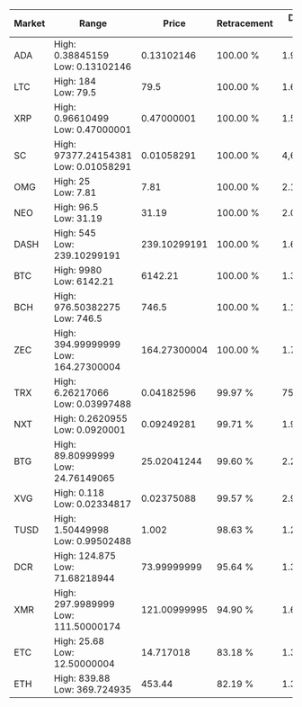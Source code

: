 | Market | Range | Price| Retracement | Doubles to 50% |
| --- | --- | --- | --- | --- |
| ADA | High: 0.38845159<br />Low: 0.13102146 | 0.13102146 | 100.00 % | 1.98 |
| LTC | High: 184<br />Low: 79.5 | 79.5 | 100.00 % | 1.66 |
| XRP | High: 0.96610499<br />Low: 0.47000001 | 0.47000001 | 100.00 % | 1.53 |
| SC | High: 97377.24154381<br />Low: 0.01058291 | 0.01058291 | 100.00 % | 4,600,684.13 |
| OMG | High: 25<br />Low: 7.81 | 7.81 | 100.00 % | 2.10 |
| NEO | High: 96.5<br />Low: 31.19 | 31.19 | 100.00 % | 2.05 |
| DASH | High: 545<br />Low: 239.10299191 | 239.10299191 | 100.00 % | 1.64 |
| BTC | High: 9980<br />Low: 6142.21 | 6142.21 | 100.00 % | 1.31 |
| BCH | High: 976.50382275<br />Low: 746.5 | 746.5 | 100.00 % | 1.15 |
| ZEC | High: 394.99999999<br />Low: 164.27300004 | 164.27300004 | 100.00 % | 1.70 |
| TRX | High: 6.26217066<br />Low: 0.03997488 | 0.04182596 | 99.97 % | 75.34 |
| NXT | High: 0.2620955<br />Low: 0.0920001 | 0.09249281 | 99.71 % | 1.91 |
| BTG | High: 89.80999999<br />Low: 24.76149065 | 25.02041244 | 99.60 % | 2.29 |
| XVG | High: 0.118<br />Low: 0.02334817 | 0.02375088 | 99.57 % | 2.98 |
| TUSD | High: 1.50449998<br />Low: 0.99502488 | 1.002 | 98.63 % | 1.25 |
| DCR | High: 124.875<br />Low: 71.68218944 | 73.99999999 | 95.64 % | 1.33 |
| XMR | High: 297.9989999<br />Low: 111.50000174 | 121.00999995 | 94.90 % | 1.69 |
| ETC | High: 25.68<br />Low: 12.50000004 | 14.717018 | 83.18 % | 1.30 |
| ETH | High: 839.88<br />Low: 369.724935 | 453.44 | 82.19 % | 1.33 |
